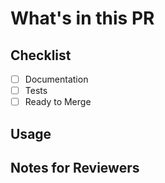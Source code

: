 # What's in this PR

<!-- Describe what you did. If this is a work in progress PR, prefix the title with "[WIP]" -->

## Checklist

- [ ] Documentation
- [ ] Tests
- [ ] Ready to Merge

## Usage

<!-- How can we use this? How can we test it? If possible, give at least one code/screenshot example of what it does. -->

## Notes for Reviewers

<!-- Fixes #0, make sure to check http://example.com/, I'm not sure about X or Y, don't forget to install/update Z. -->
